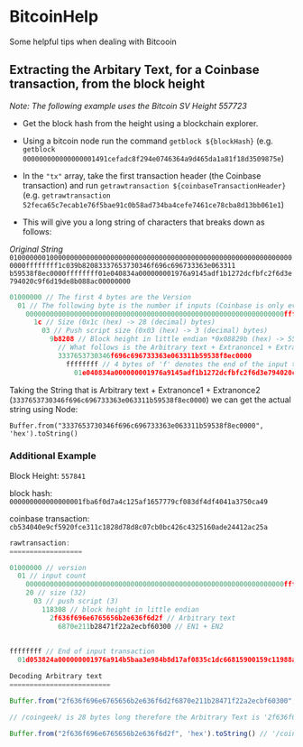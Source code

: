 # BitcoinHelp
Some helpful tips when dealing with Bitcooin


## Extracting the Arbitary Text, for a Coinbase transaction, from the block height

*Note: The following example uses the Bitcoin SV Height 557723*

- Get the block hash from the height using a blockchain explorer.

- Using a bitcoin node run the command `getblock ${blockHash}` (e.g. `getblock 000000000000000001491cefadc8f294e0746364a9d465da1a81f18d3509875e`)

- In the `"tx"` array, take the first transaction header (the Coinbase transaction) and run `getrawtransaction ${coinbaseTransactionHeader}` (e.g. `getrawtransaction 52feca65c7ecab1e76f5bae91c0b58ad734ba4cefe7461ce78cba8d13bb061e1`)

- This will give you a long string of characters that breaks down as follows:


*Original String*
```01000000010000000000000000000000000000000000000000000000000000000000000000ffffffff1c039b82083337653730346f696c696733363e063311 b59538f8ec0000ffffffff01e040834a000000001976a9145adf1b1272dcfbfc2f6d3e794020c9f6d19de8b088ac00000000```

```js
01000000 // The first 4 bytes are the Version
  01 // The following byte is the number if inputs (Coinbase is only ever 1 input)
    0000000000000000000000000000000000000000000000000000000000000000ffffffff // The coinbase input is always the same
      1c // Size (0x1c (hex) -> 28 (decimal) bytes)
        03 // Push script size (0x03 (hex) -> 3 (decimal) bytes)
          9b8208 // Block height in little endian *0x08829b (hex) -> 557723 (decimal)*
            // What follows is the Arbitrary text + Extranonce1 + Extranonce2
            3337653730346f696c696733363e063311b59538f8ec0000
              ffffffff // 4 bytes of 'f' denotes the end of the input transaction 
                01e040834a000000001976a9145adf1b1272dcfbfc2f6d3e794020c9f6d19de8b088ac00000000 // Output transaction
```             
                
Taking the String that is Arbitrary text + Extranonce1 + Extranonce2 (`3337653730346f696c696733363e063311b59538f8ec0000`) we can get the actual string using Node:

  `Buffer.from("3337653730346f696c696733363e063311b59538f8ec0000", 'hex').toString()`
  
  
### Additional Example

Block Height: `557841`

block hash: `000000000000000001fba6f0d7a4c125af1657779cf083df4df4041a3750ca49`

coinbase transaction: `cb534040e9cf5920fce311c1828d78d8c07cb0bc426c4325160ade24412ac25a`

```js
rawtransaction: 
==================

01000000 // version
  01 // input count
    0000000000000000000000000000000000000000000000000000000000000000ffffffff // coinbase input transaction
    20 // size (32)
      03 // push script (3)
        118308 // block height in little endian
          2f636f696e6765656b2e636f6d2f // Arbitrary text
            6870e211b28471f22a2ecbf60300 // EN1 + EN2
          
          
ffffffff // End of input transaction
  01d053824a000000001976a914b5baa3e984b8d17af0835c1dc66815900159c11988ac00000000 // Output transaction
```

```js
Decoding Arbitrary text
=========================

Buffer.from("2f636f696e6765656b2e636f6d2f6870e211b28471f22a2ecbf60300", 'hex').toString() // '/coingeek.com/hp�\u0011��q�*.��\u0003\u0000'

// /coingeek/ is 28 bytes long therefore the Arbitrary Text is '2f636f696e6765656b2e636f6d2f'

Buffer.from("2f636f696e6765656b2e636f6d2f", 'hex').toString() // '/coingeek.com/'
```
